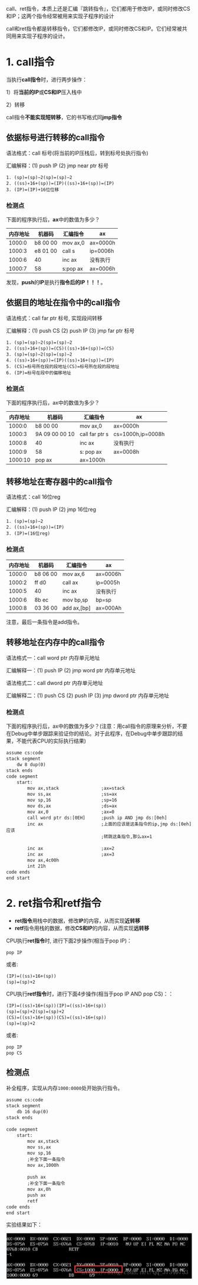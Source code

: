 

call、ret指令，本质上还是汇编『跳转指令』，它们都用于修改IP，或同时修改CS和IP；这两个指令经常被用来实现子程序的设计

call和ret指令都是转移指令，它们都修改IP，或同时修改CS和IP。它们经常被共同用来实现子程序的设计。

# 1. call指令

当执行**call指令**时，进行两步操作：

1）将**当前的IP**或**CS和IP**压入栈中

2）转移

call指令**不能实现短转移**，它的书写格式同**jmp指令**

## 依据标号进行转移的call指令

语法格式：call 标号(将当前的IP压栈后，转到标号处执行指令)

汇编解释：(1) push IP (2) jmp near ptr 标号

```
1. (sp)=(sp)−2(sp)=(sp)−2
2. ((ss)∗16+(sp))=(IP)((ss)∗16+(sp))=(IP)
3. (IP)=(IP)+16位位移
```

### 检测点

下面的程序执行后，**ax**中的数值为多少？

内存地址 | 机器码 | 汇编指令 | ax
-----|-----|------|---
1000:0 | b8 00 00 | mov ax,0 | ax=0000h
1000:3 | e8 01 00 | call s | ip=0006h
1000:6 | 40 | inc ax | 没有执行
1000:7 | 58 | s:pop ax | ax=0006h

发现，**push**的**IP**是执行**指令后的IP！！！**。



## 依据目的地址在指令中的call指令

语法格式：call far ptr 标号, 实现段间转移

汇编解释：(1) push CS (2) push IP (3) jmp far ptr 标号

```
1. (sp)=(sp)−2(sp)=(sp)−2
2. ((ss)∗16+(sp))=(CS)((ss)∗16+(sp))=(CS)
3. (sp)=(sp)−2(sp)=(sp)−2
4. ((ss)∗16+(sp))=(IP)((ss)∗16+(sp))=(IP)
5. (CS)=标号所在段的段地址(CS)=标号所在段的段地址
6. (IP)=标号在段中的偏移地址
```

### 检测点

下面的程序执行后，ax中的数值为多少？

内存地址 | 机器码 | 汇编指令 | ax
-----|-----|------|---
1000:0 | b8 00 00 | mov ax,0 | ax=0000h
1000:3 | 9A 09 00 00 10 | call far ptr s | cs=1000h,ip=0008h
1000:8 | 40 | inc ax | 没有执行
1000:9 | 58 | s: pop ax | ax=0008h
1000:10 | pop ax | ax=1000h | 

## 转移地址在寄存器中的call指令

语法格式：call 16位reg

汇编解释：(1) push IP (2) jmp 16位reg

```
1. (sp)=(sp)−2
2. ((ss)∗16+(sp))=(IP)
3. (IP)=(16位reg)
```

### 检测点

内存地址 | 机器码 | 汇编指令 | ax
-----|-----|------|---
1000:0 | b8 06 00 | mov ax,6 | ax=0006h
1000:2 | ff d0 | call ax | ip=0005h
1000:5 | 40 | inc ax | 没有执行
1000:6 | 8b ec | mov bp,sp | bp=sp
1000:8 | 03 36 00 | add ax,[bp] | ax=000Ah

注意，最后一条指令是add指令。

## 转移地址在内存中的call指令

语法格式一：call word ptr 内存单元地址

汇编解释一：(1) push IP (2) jmp word ptr 内存单元地址

语法格式二：call dword ptr 内存单元地址

汇编解释二：(1) push CS (2) push IP (3) jmp dword ptr 内存单元地址

### 检测点

下面的程序执行后，ax中的数值为多少？(注意：用call指令的原理来分析，不要在Debug中单步跟踪来验证你的结论。对于此程序，在Debug中单步跟踪的结果，不能代表CPU的实际执行结果)

```assembly
assume cs:code
stack segment
    dw 8 dup(0)
stack ends
code segment
    start:
        mov ax,stack                ;ax=stack
        mov ss,ax                   ;ss=ax
        mov sp,16                   ;sp=16
        mov ds,ax                   ;ds=ax
        mov ax,0                    ;ax=0
        call word ptr ds:[0EH]      ;push ip AND jmp ds:[0eh]
        inc ax                      ;上面的应该是这条指令的ip,jmp ds:[0eh]应该
                                    ;转跳这条指令,那么ax=1

        inc ax                      ;ax=2
        inc ax                      ;ax=3
        mov ax,4c00h
        int 21h
code ends
end start
```

# 2. ret指令和retf指令

- **ret指令**用栈中的数据，修改**IP**的内容，从而实现**近转移**
- **retf**指令用栈的数据，修改**CS和IP**的内容，从而实现**远转移**

CPU执行**ret指令**时, 进行下面2步操作(相当于pop IP)：

```
pop IP
```

或者:

```
(IP)=((ss)∗16+(sp))
(sp)=(sp)+2
```

CPU执行**retf指令**时，进行下面4步操作(相当于pop IP AND pop CS)：：

```
(IP)=((ss)∗16+(sp))(IP)=((ss)∗16+(sp))
(sp)=(sp)+2(sp)=(sp)+2
(CS)=((ss)∗16+(sp))(CS)=((ss)∗16+(sp))
(sp)=(sp)+2
```

或者:

```
pop IP
pop CS
```

## 检测点

补全程序，实现从内存`1000:0000`处开始执行指令。

```
assume cs:code
stack segment
    db 16 dup(0)
stack ends

code segment
    start:
        mov ax,stack
        mov ss,ax
        mov sp,16
        ;补全下面一条指令
        mov ax,1000h

        push ax
        ;补全下面一条指令
        mov ax,0h
        push ax
        retf
code ends
end start
```

实验结果如下：

![2020-04-16-23-13-43.png](./images/2020-04-16-23-13-43.png)